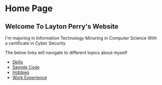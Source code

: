 # Home Page
## Welcome To Layton Perry's Website

I'm majoring in Information Technology
Minoring in Computer Science
With a certificate in Cyber Security

The below links will navigate to different topics about myself

* [Skills](./currentSkills.md)
* [Sample Code](./sampleCode.md)
* [Hobbies](./hobbies.md)
* [Work Experience](./workExperience.md)